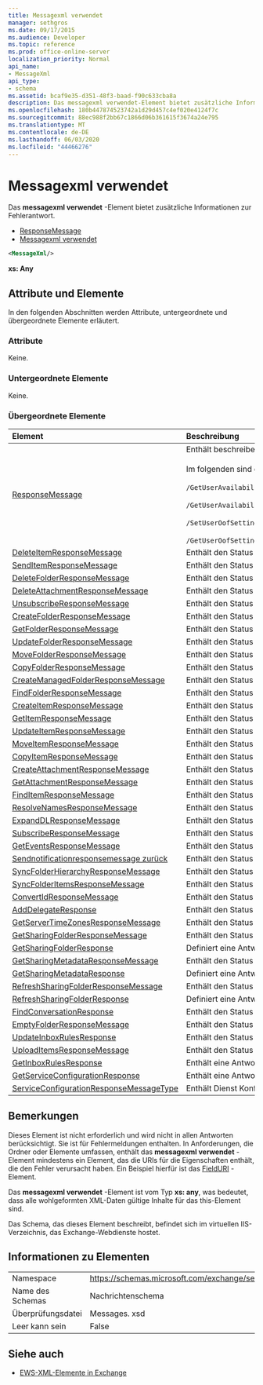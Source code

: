 ```yaml
---
title: Messagexml verwendet
manager: sethgros
ms.date: 09/17/2015
ms.audience: Developer
ms.topic: reference
ms.prod: office-online-server
localization_priority: Normal
api_name:
- MessageXml
api_type:
- schema
ms.assetid: bcaf9e35-d351-48f3-baad-f90c633cba8a
description: Das messagexml verwendet-Element bietet zusätzliche Informationen zur Fehlerantwort.
ms.openlocfilehash: 180b447874523742a1d29d457c4ef020e4124f7c
ms.sourcegitcommit: 88ec988f2bb67c1866d06b361615f3674a24e795
ms.translationtype: MT
ms.contentlocale: de-DE
ms.lasthandoff: 06/03/2020
ms.locfileid: "44466276"
---
```

# <a name="messagexml"></a>Messagexml verwendet

Das **messagexml verwendet** -Element bietet zusätzliche Informationen zur Fehlerantwort. 
  
- [ResponseMessage](responsemessage.md)  
- [Messagexml verwendet](messagexml.md)
  
```XML
<MessageXml/>
```

 **xs: Any**
## <a name="attributes-and-elements"></a>Attribute und Elemente

In den folgenden Abschnitten werden Attribute, untergeordnete und übergeordnete Elemente erläutert.
  
### <a name="attributes"></a>Attribute

Keine.
  
### <a name="child-elements"></a>Untergeordnete Elemente

Keine.
  
### <a name="parent-elements"></a>Übergeordnete Elemente

|**Element**|**Beschreibung**|
|:-----|:-----|
|[ResponseMessage](responsemessage.md) <br/> | Enthält beschreibende Informationen zum Antwortstatus. <br/> <br/>  Im folgenden sind einige der möglichen XPath-Ausdrücke für dieses Element angegeben: <br/> <br/>  `/GetUserAvailabilityResponse/FreeBusyResponseArray/FreeBusyResponse/ResponseMessage` <br/> <br/> `/GetUserAvailabilityResponse/SuggestionsResponse/ResponseMessage` <br/><br/>  `/SetUserOofSettingsResponse/ResponseMessage` <br/><br/>  `/GetUserOofSettingsResponse/ResponseMessage` <br/> |
|[DeleteItemResponseMessage](deleteitemresponsemessage.md) <br/> |Enthält den Status und das Ergebnis einer einzelnen DeleteItem-Anforderung.  <br/> |
|[SendItemResponseMessage](senditemresponsemessage.md) <br/> |Enthält den Status und das Ergebnis einer einzelnen SendItem-Anforderung.  <br/> |
|[DeleteFolderResponseMessage](deletefolderresponsemessage.md) <br/> |Enthält den Status und das Ergebnis einer einzelnen DeleteFolder-Anforderung.  <br/> |
|[DeleteAttachmentResponseMessage](deleteattachmentresponsemessage.md) <br/> |Enthält den Status und das Ergebnis einer einzelnen DeleteAttachment--Anforderung.  <br/> |
|[UnsubscribeResponseMessage](unsubscriberesponsemessage.md) <br/> |Enthält den Status und das Ergebnis einer einzelnen unsubscribe-Anforderung.  <br/> |
|[CreateFolderResponseMessage](createfolderresponsemessage.md) <br/> |Enthält den Status und das Ergebnis einer einzelnen CreateFolder-Anforderung.  <br/> |
|[GetFolderResponseMessage](getfolderresponsemessage.md) <br/> |Enthält den Status und das Ergebnis einer einzelnen GetFolder-Anforderung.  <br/> |
|[UpdateFolderResponseMessage](updatefolderresponsemessage.md) <br/> |Enthält den Status und das Ergebnis einer einzelnen UpdateFolder-Anforderung.  <br/> |
|[MoveFolderResponseMessage](movefolderresponsemessage.md) <br/> |Enthält den Status und das Ergebnis einer einzelnen MoveFolder-Anforderung.  <br/> |
|[CopyFolderResponseMessage](copyfolderresponsemessage.md) <br/> |Enthält den Status und das Ergebnis einer einzelnen CopyFolder-Anforderung.  <br/> |
|[CreateManagedFolderResponseMessage](createmanagedfolderresponsemessage.md) <br/> |Enthält den Status und das Ergebnis einer einzelnen CreateManagedFolder-Anforderung.  <br/> |
|[FindFolderResponseMessage](findfolderresponsemessage.md) <br/> |Enthält den Status und das Ergebnis einer einzelnen FindFolder-Anforderung.  <br/> |
|[CreateItemResponseMessage](createitemresponsemessage.md) <br/> |Enthält den Status und das Ergebnis einer einzelnen CreateItem-Anforderung.  <br/> |
|[GetItemResponseMessage](getitemresponsemessage.md) <br/> |Enthält den Status und das Ergebnis einer einzelnen GetItem-Anforderung.  <br/> |
|[UpdateItemResponseMessage](updateitemresponsemessage.md) <br/> |Enthält den Status und das Ergebnis einer einzelnen UpdateItem-Anforderung.  <br/> |
|[MoveItemResponseMessage](moveitemresponsemessage.md) <br/> |Enthält den Status und das Ergebnis einer einzelnen MoveItem-Anforderung.  <br/> |
|[CopyItemResponseMessage](copyitemresponsemessage.md) <br/> |Enthält den Status und das Ergebnis einer einzelnen CopyItem-Anforderung.  <br/> |
|[CreateAttachmentResponseMessage](createattachmentresponsemessage.md) <br/> |Enthält den Status und das Ergebnis einer einzelnen CreateAttachment-Anforderung.  <br/> |
|[GetAttachmentResponseMessage](getattachmentresponsemessage.md) <br/> |Enthält den Status und das Ergebnis einer einzelnen GetAttachment-Anforderung.  <br/> |
|[FindItemResponseMessage](finditemresponsemessage.md) <br/> |Enthält den Status und das Ergebnis einer einzelnen FindItem-Anforderung.  <br/> |
|[ResolveNamesResponseMessage](resolvenamesresponsemessage.md) <br/> |Enthält den Status und das Ergebnis einer ResolveNames-Anforderung.  <br/> |
|[ExpandDLResponseMessage](expanddlresponsemessage.md) <br/> |Enthält den Status und das Ergebnis einer einzelnen ExpandDL-Anforderung.  <br/> |
|[SubscribeResponseMessage](subscriberesponsemessage.md) <br/> |Enthält den Status und das Ergebnis einer einzelnen subscribe-Anforderung.  <br/> |
|[GetEventsResponseMessage](geteventsresponsemessage.md) <br/> |Enthält den Status und das Ergebnis einer einzelnen GetEvents-Anforderung.  <br/> |
|[Sendnotificationresponsemessage zurück](sendnotificationresponsemessage.md) <br/> |Enthält den Status und das Ergebnis einer einzelnen SendNotification-Anforderung.  <br/> |
|[SyncFolderHierarchyResponseMessage](syncfolderhierarchyresponsemessage.md) <br/> |Enthält den Status und das Ergebnis einer SyncFolderHierarchy-Anforderung.  <br/> |
|[SyncFolderItemsResponseMessage](syncfolderitemsresponsemessage.md) <br/> |Enthält den Status und das Ergebnis einer SyncFolderItems-Anforderung.  <br/> |
|[ConvertIdResponseMessage](convertidresponsemessage.md) <br/> |Enthält den Status und das Ergebnis einer Convert-Anforderung.  <br/> |
|[AddDelegateResponse](adddelegateresponse.md) <br/> |Enthält den Status und das Ergebnis einer AddDelegate-Anforderung.  <br/> |
|[GetServerTimeZonesResponseMessage](getservertimezonesresponsemessage.md) <br/> |Enthält den Status und das Ergebnis einer GetServerTimeZones-Anforderung.  <br/> |
|[GetSharingFolderResponseMessage](getsharingfolderresponsemessage.md) <br/> |Enthält den Status und das Ergebnis einer GetSharingFolder-Anforderung.  <br/> |
|[GetSharingFolderResponse](getsharingfolderresponse.md) <br/> |Definiert eine Antwort auf eine GetSharingFolder-Anforderung.  <br/> |
|[GetSharingMetadataResponseMessage](getsharingmetadataresponsemessage.md) <br/> |Enthält den Status und das Ergebnis einer GetSharingMetadata-Anforderung.  <br/> |
|[GetSharingMetadataResponse](getsharingmetadataresponse.md) <br/> |Definiert eine Antwort auf eine GetSharingMetadata-Anforderung.  <br/> |
|[RefreshSharingFolderResponseMessage](refreshsharingfolderresponsemessage.md) <br/> |Enthält den Status und das Ergebnis einer RefreshSharingFolder-Anforderung.  <br/> |
|[RefreshSharingFolderResponse](refreshsharingfolderresponse.md) <br/> |Definiert eine Antwort auf eine RefreshSharingFolder-Anforderung.  <br/> |
|[FindConversationResponse](findconversationresponse.md) <br/> |Enthält den Status und die Ergebnisse einer **FindConversation** -Antwort.  <br/> |
|[EmptyFolderResponseMessage](emptyfolderresponsemessage.md) <br/> |Enthält den Status und das Ergebnis einer **EmptyFolder** -Anforderung.  <br/> |
|[UpdateInboxRulesResponse](updateinboxrulesresponse.md) <br/> |Enthält den Status und das Ergebnis einer **UpdateInboxRules** -Anforderung.  <br/> |
|[UploadItemsResponseMessage](uploaditemsresponsemessage.md) <br/> |Enthält den Status und das Ergebnis einer **UploadItemsResponse** -Anforderung.  <br/> |
|[GetInboxRulesResponse](getinboxrulesresponse.md) <br/> |Enthält eine Antwort auf eine **GetInboxRules** -Anforderung.  <br/> |
|[GetServiceConfigurationResponse](getserviceconfigurationresponse.md) <br/> |Enthält eine Antwort auf eine **GetServiceConfiguration** -Anforderung.  <br/> |
|[ServiceConfigurationResponseMessageType](serviceconfigurationresponsemessagetype.md) <br/> |Enthält Dienst Konfigurationseinstellungen.  <br/> |
   
## <a name="remarks"></a>Bemerkungen

Dieses Element ist nicht erforderlich und wird nicht in allen Antworten berücksichtigt. Sie ist für Fehlermeldungen enthalten. In Anforderungen, die Ordner oder Elemente umfassen, enthält das **messagexml verwendet** -Element mindestens ein Element, das die URIs für die Eigenschaften enthält, die den Fehler verursacht haben. Ein Beispiel hierfür ist das [FieldURI](fielduri.md) -Element. 
  
Das **messagexml verwendet** -Element ist vom Typ **xs: any**, was bedeutet, dass alle wohlgeformten XML-Daten gültige Inhalte für das this-Element sind.
  
Das Schema, das dieses Element beschreibt, befindet sich im virtuellen IIS-Verzeichnis, das Exchange-Webdienste hostet.
  
## <a name="element-information"></a>Informationen zu Elementen

|||
|:-----|:-----|
|Namespace  <br/> |https://schemas.microsoft.com/exchange/services/2006/messages  <br/> |
|Name des Schemas  <br/> |Nachrichtenschema  <br/> |
|Überprüfungsdatei  <br/> |Messages. xsd  <br/> |
|Leer kann sein  <br/> |False  <br/> |
   
## <a name="see-also"></a>Siehe auch

- [EWS-XML-Elemente in Exchange](ews-xml-elements-in-exchange.md)

